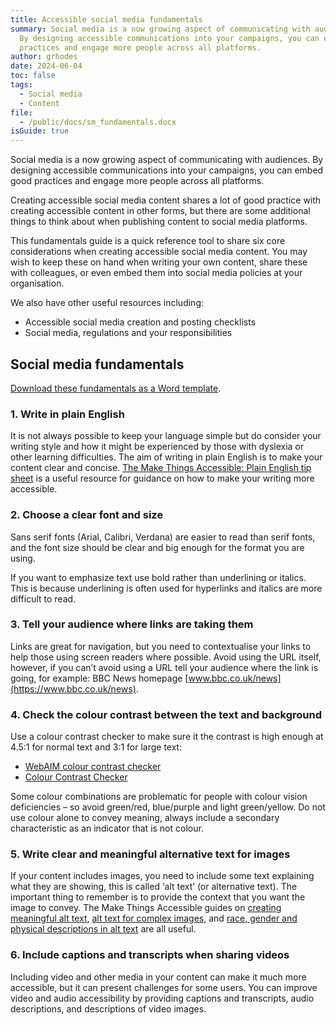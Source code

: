 ```yaml
---
title: Accessible social media fundamentals
summary: Social media is a now growing aspect of communicating with audiences.
  By designing accessible communications into your campaigns, you can embed good
  practices and engage more people across all platforms.
author: grhodes
date: 2024-06-04
toc: false
tags:
  - Social media
  - Content
file:
  - /public/docs/sm_fundamentals.docx
isGuide: true
---
```

Social media is a now growing aspect of communicating with audiences. By designing accessible communications into your campaigns, you can embed good practices and engage more people across all platforms.

Creating accessible social media content shares a lot of good practice with creating accessible content in other forms, but there are some additional things to think about when publishing content to social media platforms.

This fundamentals guide is a quick reference tool to share six core considerations when creating accessible social media content. You may wish to keep these on hand when writing your own content, share these with colleagues, or even embed them into social media policies at your organisation.

We also have other useful resources including:

* Accessible social media creation and posting checklists
* Social media, regulations and your responsibilities

## Social media fundamentals

[Download these fundamentals as a Word template](/docs/sm_fundamentals.docx).

### 1. Write in plain English

It is not always possible to keep your language simple but do consider your writing style and how it might be experienced by those with dyslexia or other learning difficulties. The aim of writing in plain English is to make your content clear and concise. [The Make Things Accessible: Plain English tip sheet](https://www.makethingsaccessible.com/guides/plain-english-tip-sheet/) is a useful resource for guidance on how to make your writing more accessible.

### 2. Choose a clear font and size

Sans serif fonts (Arial, Calibri, Verdana) are easier to read than serif fonts, and the font size should be clear and big enough for the format you are using.

If you want to emphasize text use bold rather than underlining or italics. This is because underlining is often used for hyperlinks and italics are more difficult to read.

### 3. Tell your audience where links are taking them

Links are great for navigation, but you need to contextualise your links to help those using screen readers where possible. Avoid using the URL itself, however, if you can’t avoid using a URL tell your audience where the link is going, for example: BBC News homepage [www.bbc.co.uk/news](https://www.bbc.co.uk/news).

### 4. Check the colour contrast between the text and background

Use a colour contrast checker to make sure it the contrast is high enough at 4.5:1 for normal text and 3:1 for large text:

* [WebAIM colour contrast checker](https://webaim.org/resources/contrastchecker/)
* [Colour Contrast Checker](https://colourcontrast.cc/)

Some colour combinations are problematic for people with colour vision deficiencies – so avoid green/red, blue/purple and light green/yellow. Do not use colour alone to convey meaning, always include a secondary characteristic as an indicator that is not colour.

### 5. Write clear and meaningful alternative text for images

If your content includes images, you need to include some text explaining what they are showing, this is called ‘alt text’ (or alternative text). The important thing to remember is to provide the context that you want the image to convey. The Make Things Accessible guides on [creating meaningful alt text](https://www.makethingsaccessible.com/guides/creating-meaningful-alternative-text/), [alt text for complex images](https://www.makethingsaccessible.com/guides/complex-images-making-sense-for-accessibility/), and [race, gender and physical descriptions in alt text](https://www.makethingsaccessible.com/guides/alternative-text-race-gender-and-physical-descriptions/) are all useful.

### 6. Include captions and transcripts when sharing videos

Including video and other media in your content can make it much more accessible, but it can present challenges for some users. You can improve video and audio accessibility by providing captions and transcripts, audio descriptions, and descriptions of video images.
